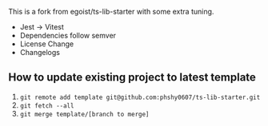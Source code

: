 This is a fork from egoist/ts-lib-starter with some extra tuning.

- Jest -> Vitest
- Dependencies follow semver
- License Change
- Changelogs


## How to update existing project to latest template

1. `git remote add template git@github.com:phshy0607/ts-lib-starter.git`
2. `git fetch --all`
3. `git merge template/[branch to merge]`
